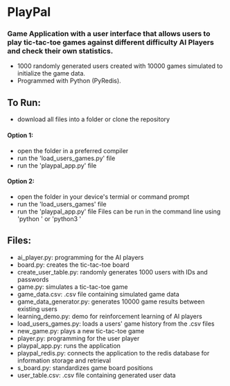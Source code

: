 # PlayPal
### Game Application with a user interface that allows users to play tic-tac-toe games against different difficulty AI Players and check their own statistics.
- 1000 randomly generated users created with 10000 games simulated to initialize the game data.
- Programmed with Python (PyRedis).
## To Run:
- download all files into a folder or clone the repository
#### Option 1:
- open the folder in a preferred compiler
- run the 'load_users_games.py' file
- run the 'playpal_app.py' file 
#### Option 2:
- open the folder in your device's termial or command prompt
- run the 'load_users_games' file
- run the 'playpal_app.py' file
Files can be run in the command line using 'python <filename>' or 'python3 <filename>'

## Files:
- ai_player.py: programming for the AI players 
- board.py: creates the tic-tac-toe board
- create_user_table.py: randomly generates 1000 users with IDs and passwords
- game.py: simulates a tic-tac-toe game
- game_data.csv: .csv file containing simulated game data
- game_data_generator.py: generates 10000 game results between existing users
- learning_demo.py: demo for reinforcement learning of AI players
- load_users_games.py: loads a users' game history from the .csv files
- new_game.py: plays a new tic-tac-toe game
- player.py: programming for the user player 
- playpal_app.py: runs the application
- playpal_redis.py: connects the application to the redis database for information storage and retrieval
- s_board.py: standardizes game board positions
- user_table.csv: .csv file containing generated user data
